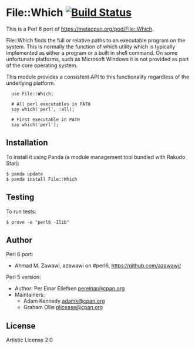 # File::Which [![Build Status](https://travis-ci.org/azawawi/perl6-file-which.svg?branch=master)](https://travis-ci.org/azawawi/perl6-file-which)

This is a Perl 6 port of https://metacpan.org/pod/File::Which.

File::Which finds the full or relative paths to an executable program on the
system. This is normally the function of which utility which is typically
implemented as either a program or a built in shell command. On some unfortunate
platforms, such as Microsoft Windows it is not provided as part of the core
operating system.

This module provides a consistent API to this functionality regardless of the
underlying platform.

```Perl6
  use File::Which;

  # All perl executables in PATH
  say which('perl', :all);

  # First executable in PATH
  say which('perl');
```

## Installation

To install it using Panda (a module management tool bundled with Rakudo Star):

```
$ panda update
$ panda install File::Which
```

## Testing

To run tests:

```
$ prove -e "perl6 -Ilib"
```

## Author

Perl 6 port:
- Ahmad M. Zawawi, azawawi on #perl6, https://github.com/azawawi/

Perl 5 version:
- Author: Per Einar Ellefsen <pereinar@cpan.org>
- Maintainers:
  - Adam Kennedy <adamk@cpan.org>
  - Graham Ollis <plicease@cpan.org>

## License

Artistic License 2.0
